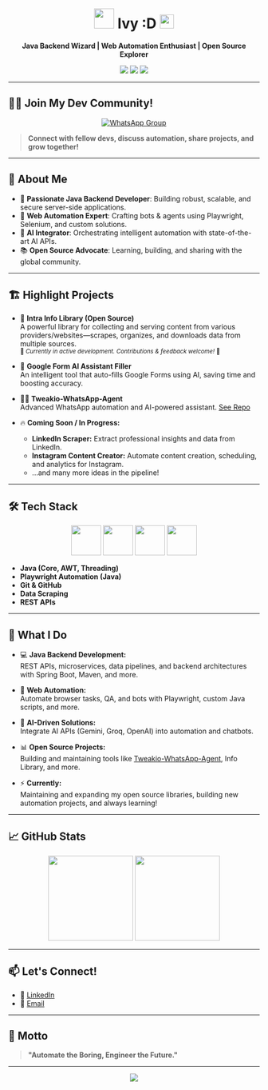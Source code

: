 <!-- PROFILE README: BITS-Rohit -->

<h1 align="center">
  <img src="https://cdn.jsdelivr.net/gh/devicons/devicon/icons/java/java-original.svg" width="40" height="40"/>  Ivy :D <img src="https://media.giphy.com/media/hvRJCLFzcasrR4ia7z/giphy.gif" width="28">
</h1>

<p align="center">
  <b>Java Backend Wizard | Web Automation Enthusiast | Open Source Explorer</b>
</p>
<p align="center">
  <a href="https://github.com/BITS-Rohit"><img src="https://img.shields.io/github/followers/BITS-Rohit?label=Follow&style=social" /></a>
  <a href="https://www.linkedin.com/in/your-linkedin"><img src="https://img.shields.io/badge/LinkedIn-Connect-blue?logo=linkedin" /></a>
  <a href="mailto:rohitguptaradheradhe2004@gmail.com"><img src="https://img.shields.io/badge/Email-Contact-red?logo=gmail" /></a>
</p>

---

## 👨‍💻 Join My Dev Community!

<p align="center">
  <a href="https://chat.whatsapp.com/JjYwh13EmaA8dUd2DUKink">
    <img src="https://img.shields.io/badge/Join%20on-WhatsApp-25D366?logo=whatsapp&logoColor=white" alt="WhatsApp Group" />
  </a>
</p>

> **Connect with fellow devs, discuss automation, share projects, and grow together!**

---

## 🚀 About Me

- 🎯 **Passionate Java Backend Developer**: Building robust, scalable, and secure server-side applications.
- 🤖 **Web Automation Expert**: Crafting bots & agents using Playwright, Selenium, and custom solutions.
- 🧠 **AI Integrator**: Orchestrating intelligent automation with state-of-the-art AI APIs.
- 📚 **Open Source Advocate**: Learning, building, and sharing with the global community.

---

## 🏗️ Highlight Projects

- 🏢 **Intra Info Library (Open Source)**  
  A powerful library for collecting and serving content from various providers/websites—scrapes, organizes, and downloads data from multiple sources.  
  <sub>🚧 *Currently in active development. Contributions & feedback welcome!* 🚧</sub>

- 📝 **Google Form AI Assistant Filler**  
  An intelligent tool that auto-fills Google Forms using AI, saving time and boosting accuracy.

- 🧑‍💻 **Tweakio-WhatsApp-Agent**  
  Advanced WhatsApp automation and AI-powered assistant. [See Repo](https://github.com/BITS-Rohit/Tweakio-WhatsApp-Agent)

- 🔥 **Coming Soon / In Progress:**  
  - **LinkedIn Scraper:** Extract professional insights and data from LinkedIn.
  - **Instagram Content Creator:** Automate content creation, scheduling, and analytics for Instagram.
  - ...and many more ideas in the pipeline!

---

## 🛠️ Tech Stack

<p align="center">
  <img src="https://cdn.jsdelivr.net/gh/devicons/devicon/icons/java/java-original-wordmark.svg" width="60" height="60"/>
  <img src="https://cdn.jsdelivr.net/gh/devicons/devicon/icons/git/git-original-wordmark.svg" width="60" height="60"/>
  <img src="https://cdn.jsdelivr.net/gh/devicons/devicon/icons/github/github-original-wordmark.svg" width="60" height="60"/>
  <img src="https://cdn.jsdelivr.net/gh/devicons/devicon/icons/playwright/playwright-original.svg" width="60" height="60"/>
</p>

- **Java (Core, AWT, Threading)**
- **Playwright Automation (Java)**
- **Git & GitHub**
- **Data Scraping**
- **REST APIs**

---

## 🌟 What I Do

- 💻 **Java Backend Development:**  
  REST APIs, microservices, data pipelines, and backend architectures with Spring Boot, Maven, and more.

- 🤖 **Web Automation:**  
  Automate browser tasks, QA, and bots with Playwright, custom Java scripts, and more.

- 🧩 **AI-Driven Solutions:**  
  Integrate AI APIs (Gemini, Groq, OpenAI) into automation and chatbots.

- 📊 **Open Source Projects:**  
  Building and maintaining tools like [Tweakio-WhatsApp-Agent](https://github.com/BITS-Rohit/Tweakio-WhatsApp-Agent), Info Library, and more.

- ⚡️ **Currently:**  
  Maintaining and expanding my open source libraries, building new automation projects, and always learning!

---

## 📈 GitHub Stats

<p align="center">
  <img src="https://github-readme-stats.vercel.app/api?username=BITS-Rohit&show_icons=true&theme=tokyonight" height="170"/>
  <img src="https://github-readme-stats.vercel.app/api/top-langs/?username=BITS-Rohit&layout=compact&theme=tokyonight" height="170"/>
</p>

---

## 📫 Let's Connect!

- 💼 [LinkedIn](https://www.linkedin.com/in/your-linkedin)
- 📧 [Email](mailto:rohitguptaradheradhe2004@gmail.com)
<!-- - 🌐 [Portfolio]( ) -->

---

## 🦾 Motto

> **"Automate the Boring, Engineer the Future."**

---

<p align="center">
  <img src="https://komarev.com/ghpvc/?username=BITS-Rohit&label=Profile%20Views&color=blueviolet&style=flat"/>
</p>
